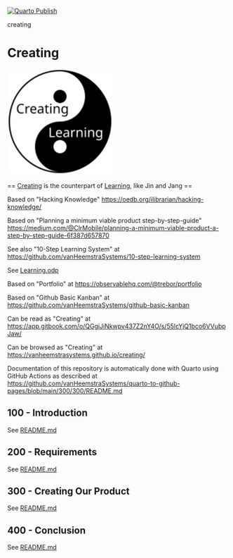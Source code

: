 [![Quarto Publish](https://github.com/vanHeemstraSystems/creating/actions/workflows/publish.yml/badge.svg)](https://github.com/vanHeemstraSystems/creating/actions/workflows/publish.yml)

creating
# Creating

<img width="240" height="240" alt="Yin Yang" src="https://raw.githubusercontent.com/vanHeemstraSystems/creating/main/assets/yin_yang.svg">

== [Creating](https://github.com/vanHeemstraSystems/creating/) is the counterpart of [Learning](https://github.com/vanHeemstraSystems/learning/), like Jin and Jang ==

Based on "Hacking Knowledge" https://oedb.org/ilibrarian/hacking-knowledge/

Based on "Planning a minimum viable product step-by-step-guide" https://medium.com/@ClrMobile/planning-a-minimum-viable-product-a-step-by-step-guide-6f387d657870

See also "10-Step Learning System" at https://github.com/vanHeemstraSystems/10-step-learning-system

See [Learning.odp](https://github.com/vanHeemstraSystems/learning/files/10464774/Learning.odp)

Based on "Portfolio" at https://observablehq.com/@trebor/portfolio

Based on "Github Basic Kanban" at https://github.com/vanHeemstraSystems/github-basic-kanban

Can be read as "Creating" at https://app.gitbook.com/o/QGgiJiNkwpv437Z2nY4O/s/55lcYjQ1bco6VVubpJaw/

Can be browsed as "Creating" at https://vanheemstrasystems.github.io/creating/

Documentation of this repository is automatically done with Quarto using GitHub Actions as described at https://github.com/vanHeemstraSystems/quarto-to-github-pages/blob/main/300/300/README.md

## 100 - Introduction

See [README.md](./100/README.md)

## 200 - Requirements

See [README.md](./200/README.md)

## 300 - Creating Our Product

See [README.md](./300/README.md)

## 400 - Conclusion

See [README.md](./400/README.md)
